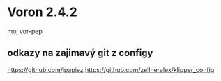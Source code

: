 # Voron 2.4.2
moj vor-pep

## odkazy na zajimavý git z configy
https://github.com/jpapiez
https://github.com/zellneralex/klipper_config

